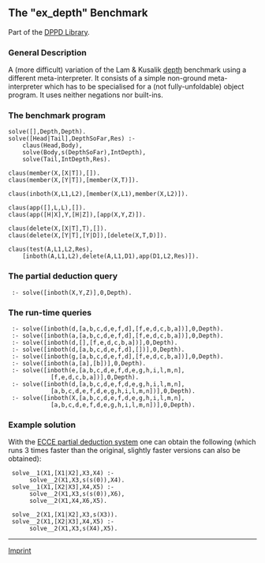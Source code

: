 The "ex\_depth" Benchmark
-------------------------

Part of the [DPPD Library](https://github.com/leuschel/DPPD).

### General Description

A (more difficult) variation of the Lam & Kusalik [depth](depth.html)
benchmark using a different meta-interpreter. It consists of a simple
non-ground meta-interpreter which has to be specialised for a (not
fully-unfoldable) object program. It uses neither negations nor
built-ins.

### The benchmark program

    solve([],Depth,Depth).
    solve([Head|Tail],DepthSoFar,Res) :-
        claus(Head,Body),
        solve(Body,s(DepthSoFar),IntDepth),
        solve(Tail,IntDepth,Res).

    claus(member(X,[X|T]),[]).
    claus(member(X,[Y|T]),[member(X,T)]).

    claus(inboth(X,L1,L2),[member(X,L1),member(X,L2)]).

    claus(app([],L,L),[]).
    claus(app([H|X],Y,[H|Z]),[app(X,Y,Z)]).

    claus(delete(X,[X|T],T),[]).
    claus(delete(X,[Y|T],[Y|D]),[delete(X,T,D)]).

    claus(test(A,L1,L2,Res),
        [inboth(A,L1,L2),delete(A,L1,D1),app(D1,L2,Res)]).

### The partial deduction query

     :- solve([inboth(X,Y,Z)],0,Depth).

### The run-time queries

     :- solve([inboth(d,[a,b,c,d,e,f,d],[f,e,d,c,b,a])],0,Depth).
     :- solve([inboth(a,[a,b,c,d,e,f,d],[f,e,d,c,b,a])],0,Depth).
     :- solve([inboth(d,[],[f,e,d,c,b,a])],0,Depth).
     :- solve([inboth(d,[a,b,c,d,e,f,d],[])],0,Depth).
     :- solve([inboth(g,[a,b,c,d,e,f,d],[f,e,d,c,b,a])],0,Depth).
     :- solve([inboth(a,[a],[b])],0,Depth).
     :- solve([inboth(e,[a,b,c,d,e,f,d,e,g,h,i,l,m,n],
                [f,e,d,c,b,a])],0,Depth).
     :- solve([inboth(d,[a,b,c,d,e,f,d,e,g,h,i,l,m,n],
                [a,b,c,d,e,f,d,e,g,h,i,l,m,n])],0,Depth).
     :- solve([inboth(X,[a,b,c,d,e,f,d,e,g,h,i,l,m,n],
                [a,b,c,d,e,f,d,e,g,h,i,l,m,n])],0,Depth).

### Example solution

With the [ECCE partial deduction system](/~mal/systems/ecce.html) one
can obtain the following (which runs 3 times faster than the original,
slightly faster versions can also be obtained):

     solve__1(X1,[X1|X2],X3,X4) :- 
          solve__2(X1,X3,s(s(0)),X4).
     solve__1(X1,[X2|X3],X4,X5) :- 
          solve__2(X1,X3,s(s(0)),X6), 
          solve__2(X1,X4,X6,X5).

     solve__2(X1,[X1|X2],X3,s(X3)).
     solve__2(X1,[X2|X3],X4,X5) :- 
          solve__2(X1,X3,s(X4),X5).

------------------------------------------------------------------------

[Imprint](http://www.stups.uni-duesseldorf.de/w/Imprint)
